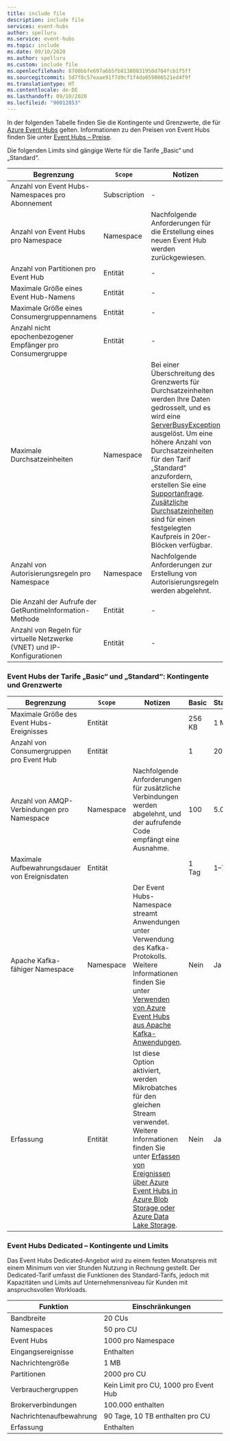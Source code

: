 ```yaml
---
title: include file
description: include file
services: event-hubs
author: spelluru
ms.service: event-hubs
ms.topic: include
ms.date: 09/10/2020
ms.author: spelluru
ms.custom: include file
ms.openlocfilehash: 8700bbfe697a6b5fb81380831950d704fcb1f5ff
ms.sourcegitcommit: 5d7f8c57eaae91f7d9cf1f4da059006521ed4f9f
ms.translationtype: HT
ms.contentlocale: de-DE
ms.lasthandoff: 09/10/2020
ms.locfileid: "90012853"
---
```

In der folgenden Tabelle finden Sie die Kontingente und Grenzwerte, die für [Azure Event Hubs](https://azure.microsoft.com/services/event-hubs/) gelten. Informationen zu den Preisen von Event Hubs finden Sie unter [Event Hubs – Preise](https://azure.microsoft.com/pricing/details/event-hubs/).

Die folgenden Limits sind gängige Werte für die Tarife „Basic“ und „Standard“. 

| Begrenzung | `Scope` | Notizen | Wert |
| --- | --- | --- | --- |
| Anzahl von Event Hubs-Namespaces pro Abonnement |Subscription |- |100 |
| Anzahl von Event Hubs pro Namespace |Namespace |Nachfolgende Anforderungen für die Erstellung eines neuen Event Hub werden zurückgewiesen. |10 |
| Anzahl von Partitionen pro Event Hub |Entität |- |32 |
| Maximale Größe eines Event Hub-Namens |Entität |- | 256 Zeichen |
| Maximale Größe eines Consumergruppennamens |Entität |- | 256 Zeichen |
| Anzahl nicht epochenbezogener Empfänger pro Consumergruppe |Entität |- |5 |
| Maximale Durchsatzeinheiten |Namespace |Bei einer Überschreitung des Grenzwerts für Durchsatzeinheiten werden Ihre Daten gedrosselt, und es wird eine [ServerBusyException](/dotnet/api/microsoft.servicebus.messaging.serverbusyexception) ausgelöst. Um eine höhere Anzahl von Durchsatzeinheiten für den Tarif „Standard“ anzufordern, erstellen Sie eine [Supportanfrage](/azure/azure-portal/supportability/how-to-create-azure-support-request). [Zusätzliche Durchsatzeinheiten](../articles/event-hubs/event-hubs-auto-inflate.md) sind für einen festgelegten Kaufpreis in 20er-Blöcken verfügbar. |20 |
| Anzahl von Autorisierungsregeln pro Namespace |Namespace|Nachfolgende Anforderungen zur Erstellung von Autorisierungsregeln werden abgelehnt.|12 |
| Die Anzahl der Aufrufe der GetRuntimeInformation-Methode | Entität | - | 50 pro Sekunde | 
| Anzahl von Regeln für virtuelle Netzwerke (VNET) und IP-Konfigurationen | Entität | - | 128 | 

### <a name="event-hubs-basic-and-standard---quotas-and-limits"></a>Event Hubs der Tarife „Basic“ und „Standard“: Kontingente und Grenzwerte
| Begrenzung | `Scope` | Notizen | Basic | Standard |
| --- | --- | --- | -- | --- |
| Maximale Größe des Event Hubs-Ereignisses|Entität | &nbsp; | 256 KB | 1 MB |
| Anzahl von Consumergruppen pro Event Hub |Entität | &nbsp; |1 |20 |
| Anzahl von AMQP-Verbindungen pro Namespace |Namespace |Nachfolgende Anforderungen für zusätzliche Verbindungen werden abgelehnt, und der aufrufende Code empfängt eine Ausnahme. |100 |5\.000|
| Maximale Aufbewahrungsdauer von Ereignisdaten |Entität | &nbsp; |1 Tag |1–7 Tage |
|Apache Kafka-fähiger Namespace|Namespace |Der Event Hubs-Namespace streamt Anwendungen unter Verwendung des Kafka-Protokolls. Weitere Informationen finden Sie unter [Verwenden von Azure Event Hubs aus Apache Kafka-Anwendungen](../articles/event-hubs/event-hubs-for-kafka-ecosystem-overview.md). |Nein | Ja |
|Erfassung |Entität | Ist diese Option aktiviert, werden Mikrobatches für den gleichen Stream verwendet. Weitere Informationen finden Sie unter [Erfassen von Ereignissen über Azure Event Hubs in Azure Blob Storage oder Azure Data Lake Storage](../articles/event-hubs/event-hubs-capture-overview.md). |Nein |Ja |


### <a name="event-hubs-dedicated---quotas-and-limits"></a>Event Hubs Dedicated – Kontingente und Limits
Das Event Hubs Dedicated-Angebot wird zu einem festen Monatspreis mit einem Minimum von vier Stunden Nutzung in Rechnung gestellt. Der Dedicated-Tarif umfasst die Funktionen des Standard-Tarifs, jedoch mit Kapazitäten und Limits auf Unternehmensniveau für Kunden mit anspruchsvollen Workloads. 

| Funktion | Einschränkungen |
| --- | ---|
| Bandbreite |  20 CUs |
| Namespaces | 50 pro CU |
| Event Hubs |  1000 pro Namespace |
| Eingangsereignisse | Enthalten |
| Nachrichtengröße | 1 MB |
| Partitionen | 2000 pro CU |
| Verbrauchergruppen | Kein Limit pro CU, 1000 pro Event Hub |
| Brokerverbindungen | 100.000 enthalten |
| Nachrichtenaufbewahrung | 90 Tage, 10 TB enthalten pro CU |
| Erfassung | Enthalten |
